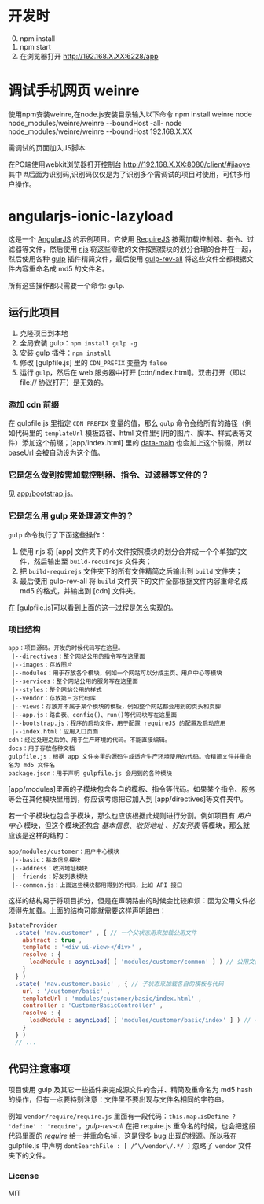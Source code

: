# 开发时
  0. npm install
  1. npm start
  2. 在浏览器打开 http://192.168.X.XX:6228/app

# 调试手机网页 weinre

  使用npm安装weinre,在node.js安装目录输入以下命令
  npm install weinre
  node node_modules/weinre/weinre --boundHost -all-
  node node_modules/weinre/weinre --boundHost  192.168.X.XX

  需调试的页面加入JS脚本
  <script src="http://192.168.X.XX:8080/target/target-script-min.js#jiaoye"></script>
  在PC端使用webkit浏览器打开控制台
  http://192.168.X.XX:8080/client/#jiaoye
  其中 #后面为识别码,识别码仅仅是为了识别多个需调试的项目时使用，可供多用户操作。


# angularjs-ionic-lazyload

这是一个 [AngularJS](https://angularjs.org/) 的示例项目。它使用 [RequireJS](http://requirejs.org/) 按需加载控制器、指令、过滤器等文件，然后使用 [r.js](https://github.com/jrburke/r.js/) 将这些零散的文件按照模块的划分合理的合并在一起，然后使用各种 [gulp](http://gulpjs.com/) 插件精简文件，最后使用 [gulp-rev-all](https://github.com/smysnk/gulp-rev-all) 将这些文件全都根据文件内容重命名成 md5 的文件名。

所有这些操作都只需要一个命令: `gulp`. 

## 运行此项目

 1. 克隆项目到本地
 2. 全局安装 gulp：`npm install gulp -g`
 3. 安装 gulp 插件：`npm install` 
 4. 修改 [gulpfile.js] 里的 `CDN_PREFIX` 变量为 `false`
 5. 运行 `gulp`，然后在 web 服务器中打开 [cdn/index.html]。双击打开（即以 file:// 协议打开）是无效的。

### 添加 cdn 前缀

在 gulpfile.js 里指定 `CDN_PREFIX` 变量的值，那么 `gulp` 命令会给所有的路径（例如代码里的 `templateUrl` 模板路径、html 文件里引用的图片、脚本、样式表等文件）添加这个前缀；[app/index.html] 里的 [data-main](http://requirejs.org/docs/api.html#data-main) 也会加上这个前缀，所以 [baseUrl](http://requirejs.org/docs/api.html#config-baseUrl) 会被自动设为这个值。

### 它是怎么做到按需加载控制器、指令、过滤器等文件的？
见 [app/bootstrap.js](https://github.com/lmk123/angularjs-requirejs-rjs-md5/blob/master/app/bootstrap.js)。

### 它是怎么用 gulp 来处理源文件的？

`gulp` 命令执行了下面这些操作：

1. 使用 r.js 将 [app] 文件夹下的小文件按照模块的划分合并成一个个单独的文件，然后输出至 `build-requirejs` 文件夹；
2. 把 `build-requirejs` 文件夹下的所有文件精简之后输出到 `build` 文件夹；
3. 最后使用 gulp-rev-all 将 `build` 文件夹下的文件全部根据文件内容重命名成 md5 的格式，并输出到 [cdn] 文件夹。

在 [gulpfile.js]可以看到上面的这一过程是怎么实现的。

### 项目结构

```
app：项目源码。开发的时候代码写在这里。
 |--directives：整个网站公用的指令写在这里面
 |--images：存放图片
 |--modules：用于存放各个模块，例如一个网站可以分成主页、用户中心等模块
 |--services：整个网站公用的服务写在这里面
 |--styles：整个网站公用的样式
 |--vendor：存放第三方代码库
 |--views：存放并不属于某个模块的模板，例如整个网站都会用到的页头和页脚
 |--app.js：路由表、config()、run()等代码块写在这里面
 |--bootstrap.js：程序的启动文件，用于配置 requireJS 的配置及启动应用
 |--index.html：应用入口页面
cdn：经过处理之后的、用于生产环境的代码。不能直接编辑。
docs：用于存放各种文档
gulpfile.js：根据 app 文件夹里的源码生成适合生产环境使用的代码。会精简文件并重命名为 md5 文件名
package.json：用于声明 gulpfile.js 会用到的各种模块
```

[app/modules]里面的子模块包含各自的模板、指令等代码。如果某个指令、服务等会在其他模块里用到，你应该考虑把它加入到 [app/directives]等文件夹中。

若一个子模块也包含子模块，那么也应该根据此规则进行分割。例如项目有 _用户中心_ 模块，但这个模块还包含 _基本信息_、_收货地址_ 、_好友列表_ 等模块，那么就应该是这样的结构：

```
app/modules/customer：用户中心模块
 |--basic：基本信息模块
 |--address：收货地址模块
 |--friends：好友列表模块
 |--common.js：上面这些模块都用得到的代码，比如 API 接口
```

这样的结构易于将项目拆分，但是在声明路由的时候会比较麻烦：因为公用文件必须得先加载。上面的结构可能就需要这样声明路由：

```js
$stateProvider
  .state( 'nav.customer' , { // 一个父状态用来加载公用文件
    abstract : true ,
    template : '<div ui-view></div>' ,
    resolve : {
      loadModule : asyncLoad( [ 'modules/customer/common' ] ) // 公用文件
    }
  } )
  .state( 'nav.customer.basic' , { // 子状态来加载各自的模板与代码
    url : '/customer/basic' ,
    templateUrl : 'modules/customer/basic/index.html' ,
    controller : 'CustomerBasicController' ,
    resolve : {
      loadModule : asyncLoad( [ 'modules/customer/basic/index' ] ) // 子状态自己的代码
    }
  } )
  // ...
```

## 代码注意事项

项目使用 gulp 及其它一些插件来完成源文件的合并、精简及重命名为 md5 hash 的操作，但有一点要特别注意：文件里不要出现与文件名相同的字符串。

例如 `vendor/require/require.js` 里面有一段代码：`this.map.isDefine ? 'define' : 'require'`，_gulp-rev-all_ 在把 require.js 重命名的时候，也会把这段代码里面的 _require_ 给一并重命名掉，这是很多 bug 出现的根源。所以我在 gulpfile.js 中声明 `dontSearchFile : [ /^\/vendor\/.*/ ]` 忽略了 `vendor` 文件夹下的文件。

### License
MIT
